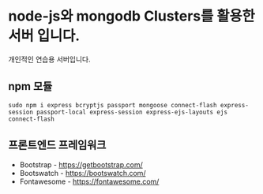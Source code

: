 # node-js와 mongodb Clusters를 활용한 서버 입니다.
개인적인 연습용 서버입니다.

## npm 모듈
`sudo npm i express bcryptjs passport mongoose connect-flash express-session passport-local express-session express-ejs-layouts ejs connect-flash`

## 프론트엔드 프레임워크
* Bootstrap - <https://getbootstrap.com/>
* Bootswatch - <https://bootswatch.com/>
* Fontawesome - <https://fontawesome.com/>

